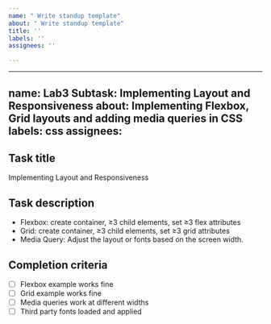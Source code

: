 ```yaml
---
name: " Write standup template"
about: " Write standup template"
title: ''
labels: ''
assignees: ''

---
```


---
name: Lab3 Subtask: Implementing Layout and Responsiveness
about: Implementing Flexbox, Grid layouts and adding media queries in CSS
labels: css
assignees: <yilincaii>
--- 

## Task title  
Implementing Layout and Responsiveness

## Task description  
- Flexbox: create container, ≥3 child elements, set ≥3 flex attributes  
- Grid: create container, ≥3 child elements, set ≥3 grid attributes  
- Media Query: Adjust the layout or fonts based on the screen width.  

## Completion criteria  
- [ ] Flexbox example works fine  
- [ ] Grid example works fine  
- [ ] Media queries work at different widths  
- [ ] Third party fonts loaded and applied
